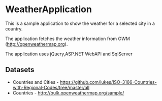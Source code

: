 # WeatherApplication
This is a sample application to show the weather for a selected city in a country.

The application fetches the weather information from OWM (http://openweathermap.org).

The application uses jQuery,ASP.NET WebAPI and SqlServer

## Datasets
* Countries and Cities - https://github.com/lukes/ISO-3166-Countries-with-Regional-Codes/tree/master/all
* Countries - http://bulk.openweathermap.org/sample/
